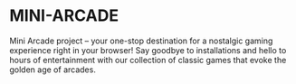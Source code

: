 # MINI-ARCADE
Mini Arcade project – your one-stop destination for a nostalgic gaming experience right in your browser! Say goodbye to installations and hello to hours of entertainment with our collection of classic games that evoke the golden age of arcades.
